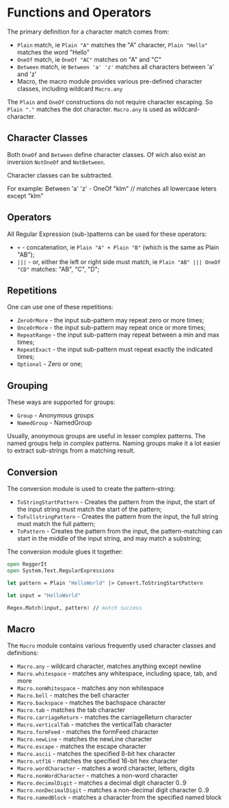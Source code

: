 # Functions and Operators

The primary definition for a character match comes from:

*   ``Plain`` match, ie ``Plain "A"`` matches the "A" character, ``Plain "Hello"`` matches the word "Hello"
*   ``OneOf`` match, ie ``OneOf "AC"`` matches on "A" and "C"
*   ``Between`` match, ie ``Between 'a' 'z'``  matches all characters between 'a' and 'z'
*   Macro, the macro module provides various pre-defined character classes, including wildcard ``Macro.any``

The ``Plain`` and ``OneOf`` constructions do not require character escaping. So ``Plain "."`` matches the dot character. ``Macro.any`` is used as wildcard-character.


## Character Classes

Both ``OneOf`` and ``Between`` define character classes. Of wich also exist an inversion ``NotOneOf`` and ``NotBetween``.

Character classes can be subtracted.

For example:
    Between 'a' 'z' - OneOf "klm" // matches all lowercase leters except "klm"



## Operators

All Regular Expression (sub-)patterns can be used for these operators:

*   ``+`` - concatenation, ie ``Plain "A" + Plain "B"`` (which is the same as Plain "AB");
*   ``|||`` - or, either the left or right side must match, ie ``Plain "AB" ||| OneOf "CD"`` matches: "AB", "C", "D";

## Repetitions

One can use one of these repetitions:

*   ``ZeroOrMore`` - the input sub-pattern may repeat zero or more times;
*   ``OnceOrMore`` - the input sub-pattern may repeat once or more times;
*   ``RepeatRange`` - the input sub-pattern may repeat between a min and max times;
*   ``RepeatExact`` - the input sub-pattern must repeat exactly the indicated times;
*   ``Optional`` - Zero or one;

##  Grouping

These ways are supported for groups:

*   ``Group`` - Anonymous groups
*   ``NamedGroup`` - NamedGroup

Usually, anonymous groups are useful in lesser complex patterns. The named groups help in complex patterns. 
Naming groups make it a lot easier to extract sub-strings from a matching result.


##  Conversion

The conversion module is used to create the pattern-string:

*   ``ToStringStartPattern`` - Creates the pattern from the input, the start of the input string must match the start of the pattern;
*   ``ToFullstringPattern``  - Creates the pattern from the input, the full string must match the full pattern;
*   ``ToPattern`` - Creates the pattern from the input, the pattern-matching can start in the middle of the input string, and may match a substring;

The conversion module glues it together:

```fsharp
open ReggerIt
open System.Text.RegularExpressions

let pattern = Plain "HelloWorld" |> Convert.ToStringStartPattern

let input = "HelloWorld"

Regex.Match(input, pattern) // match success
```

##  Macro

The ``Macro`` module contains various frequently used character classes and definitions:

*   ``Macro.any`` - wildcard character, matches anything except newline
*   ``Macro.whitespace`` - matches any whitespace, including space, tab, and more
*   ``Macro.nonWhitespace`` - matches any non whitespace
*   ``Macro.bell`` - matches the bell character
*   ``Macro.backspace`` - matches the bachspace character
*   ``Macro.tab`` - matches the tab character
*   ``Macro.carriageReturn`` - matches the carriageReturn character
*   ``Macro.verticalTab`` - matches the verticalTab character
*   ``Macro.formFeed`` - matches the formFeed character
*   ``Macro.newLine`` - matches the newLine character
*   ``Macro.escape`` - matches the escape character
*   ``Macro.ascii`` - matches the specified 8-bit hex character
*   ``Macro.utf16`` - matches the specified 16-bit hex character
*   ``Macro.wordCharacter`` - matches a word character, letters, digits
*   ``Macro.nonWordCharacter`` - matches a non-word character
*   ``Macro.decimalDigit`` - matches a decimal digit character 0..9
*   ``Macro.nonDecimalDigit`` - matches a non-decimal digit character 0..9
*   ``Macro.namedBlock`` - matches a character from the specified named block




